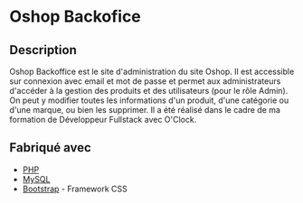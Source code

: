 # Oshop Backofice

## Description

Oshop Backoffice est le site d'administration du site Oshop.
Il est accessible sur connexion avec email et mot de passe et permet aux administrateurs d'accéder à la gestion des produits et des utilisateurs (pour le rôle Admin).
On peut y modifier toutes les informations d'un produit, d'une catégorie ou d'une marque, ou bien les supprimer.
Il a été réalisé dans le cadre de ma formation de Développeur Fullstack avec O'Clock.

## Fabriqué avec

* [PHP](https://www.php.net/)
* [MySQL](https://www.mysql.com/fr/)
* [Bootstrap](https://getbootstrap.com/) - Framework CSS

